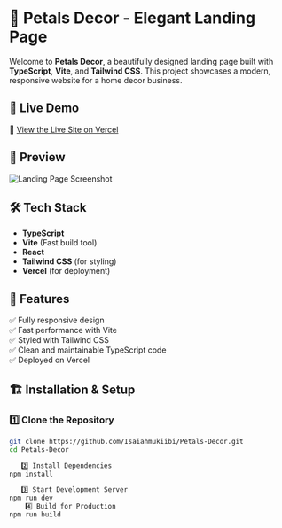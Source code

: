 # 🌸 Petals Decor - Elegant Landing Page

Welcome to **Petals Decor**, a beautifully designed landing page built with **TypeScript**, **Vite**, and **Tailwind CSS**. This project showcases a modern, responsive website for a home decor business.

## 🚀 Live Demo
🔗 [View the Live Site on Vercel](https://your-vercel-url.vercel.app)  

## 📸 Preview
![Landing Page Screenshot](https://your-image-url.com/screenshot.png)

## 🛠️ Tech Stack
- **TypeScript**
- **Vite** (Fast build tool)
- **React**
- **Tailwind CSS** (for styling)
- **Vercel** (for deployment)

## 📖 Features
✅ Fully responsive design  
✅ Fast performance with Vite  
✅ Styled with Tailwind CSS  
✅ Clean and maintainable TypeScript code  
✅ Deployed on Vercel  

## 🏗️ Installation & Setup

### 1️⃣ Clone the Repository
```sh
git clone https://github.com/Isaiahmukiibi/Petals-Decor.git
cd Petals-Decor

   2️⃣ Install Dependencies
npm install

   3️⃣ Start Development Server
npm run dev
    4️⃣ Build for Production
npm run build
